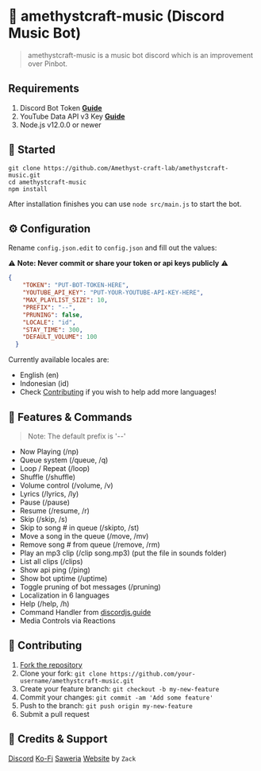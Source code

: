 # 🤖 amethystcraft-music (Discord Music Bot)
> amethystcraft-music is a music bot discord which is an improvement over Pinbot.

## Requirements

1. Discord Bot Token **[Guide](https://discordjs.guide/preparations/setting-up-a-bot-application.html#creating-your-bot)**
2. YouTube Data API v3 Key **[Guide](https://developers.google.com/youtube/v3/getting-started)**  
3. Node.js v12.0.0 or newer

## 🚀 Started

```
git clone https://github.com/Amethyst-craft-lab/amethystcraft-music.git
cd amethystcraft-music
npm install
```

After installation finishes you can use `node src/main.js` to start the bot.

## ⚙️ Configuration

Rename `config.json.edit` to `config.json` and fill out the values:

⚠️ **Note: Never commit or share your token or api keys publicly** ⚠️

```json
{
    "TOKEN": "PUT-BOT-TOKEN-HERE",
    "YOUTUBE_API_KEY": "PUT-YOUR-YOUTUBE-API-KEY-HERE",
    "MAX_PLAYLIST_SIZE": 10,
    "PREFIX": "--",
    "PRUNING": false,
    "LOCALE": "id",
    "STAY_TIME": 300,
    "DEFAULT_VOLUME": 100
  }
```

Currently available locales are:
- English (en)
- Indonesian (id)
- Check [Contributing](#-contributing) if you wish to help add more languages!

## 📝 Features & Commands

> Note: The default prefix is '--'

* Now Playing (/np)
* Queue system (/queue, /q)
* Loop / Repeat (/loop)
* Shuffle (/shuffle)
* Volume control (/volume, /v)
* Lyrics (/lyrics, /ly)
* Pause (/pause)
* Resume (/resume, /r)
* Skip (/skip, /s)
* Skip to song # in queue (/skipto, /st)
* Move a song in the queue (/move, /mv)
* Remove song # from queue (/remove, /rm)
* Play an mp3 clip (/clip song.mp3) (put the file in sounds folder)
* List all clips (/clips)
* Show api ping (/ping)
* Show bot uptime (/uptime)
* Toggle pruning of bot messages (/pruning)
* Localization in 6 languages
* Help (/help, /h)
* Command Handler from [discordjs.guide](https://discordjs.guide/)
* Media Controls via Reactions

## 🤝 Contributing

1. [Fork the repository](https://github.com/Amethyst-craft-lab/amethystcraft-music/fork)
2. Clone your fork: `git clone https://github.com/your-username/amethystcraft-music.git`
3. Create your feature branch: `git checkout -b my-new-feature`
4. Commit your changes: `git commit -am 'Add some feature'`
5. Push to the branch: `git push origin my-new-feature`
6. Submit a pull request

## 📝 Credits & Support

[Discord](https://discord.com/invite/FGw4nCbfqB)
[Ko-Fi](https://ko-fi.com/ariflitejek)
[Saweria](https://saweria.co/ipincamp)
[Website](https://pinbot.amethystcraft.fun/pinbot) by `Zack`